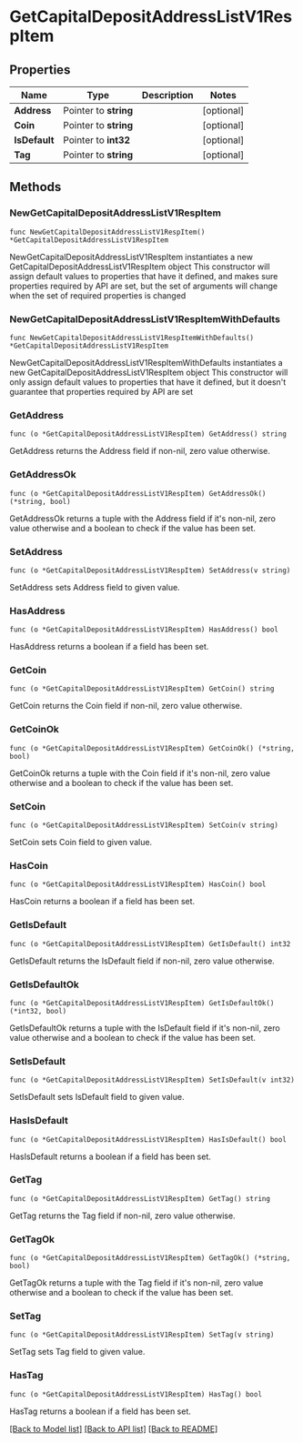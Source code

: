 # GetCapitalDepositAddressListV1RespItem

## Properties

Name | Type | Description | Notes
------------ | ------------- | ------------- | -------------
**Address** | Pointer to **string** |  | [optional] 
**Coin** | Pointer to **string** |  | [optional] 
**IsDefault** | Pointer to **int32** |  | [optional] 
**Tag** | Pointer to **string** |  | [optional] 

## Methods

### NewGetCapitalDepositAddressListV1RespItem

`func NewGetCapitalDepositAddressListV1RespItem() *GetCapitalDepositAddressListV1RespItem`

NewGetCapitalDepositAddressListV1RespItem instantiates a new GetCapitalDepositAddressListV1RespItem object
This constructor will assign default values to properties that have it defined,
and makes sure properties required by API are set, but the set of arguments
will change when the set of required properties is changed

### NewGetCapitalDepositAddressListV1RespItemWithDefaults

`func NewGetCapitalDepositAddressListV1RespItemWithDefaults() *GetCapitalDepositAddressListV1RespItem`

NewGetCapitalDepositAddressListV1RespItemWithDefaults instantiates a new GetCapitalDepositAddressListV1RespItem object
This constructor will only assign default values to properties that have it defined,
but it doesn't guarantee that properties required by API are set

### GetAddress

`func (o *GetCapitalDepositAddressListV1RespItem) GetAddress() string`

GetAddress returns the Address field if non-nil, zero value otherwise.

### GetAddressOk

`func (o *GetCapitalDepositAddressListV1RespItem) GetAddressOk() (*string, bool)`

GetAddressOk returns a tuple with the Address field if it's non-nil, zero value otherwise
and a boolean to check if the value has been set.

### SetAddress

`func (o *GetCapitalDepositAddressListV1RespItem) SetAddress(v string)`

SetAddress sets Address field to given value.

### HasAddress

`func (o *GetCapitalDepositAddressListV1RespItem) HasAddress() bool`

HasAddress returns a boolean if a field has been set.

### GetCoin

`func (o *GetCapitalDepositAddressListV1RespItem) GetCoin() string`

GetCoin returns the Coin field if non-nil, zero value otherwise.

### GetCoinOk

`func (o *GetCapitalDepositAddressListV1RespItem) GetCoinOk() (*string, bool)`

GetCoinOk returns a tuple with the Coin field if it's non-nil, zero value otherwise
and a boolean to check if the value has been set.

### SetCoin

`func (o *GetCapitalDepositAddressListV1RespItem) SetCoin(v string)`

SetCoin sets Coin field to given value.

### HasCoin

`func (o *GetCapitalDepositAddressListV1RespItem) HasCoin() bool`

HasCoin returns a boolean if a field has been set.

### GetIsDefault

`func (o *GetCapitalDepositAddressListV1RespItem) GetIsDefault() int32`

GetIsDefault returns the IsDefault field if non-nil, zero value otherwise.

### GetIsDefaultOk

`func (o *GetCapitalDepositAddressListV1RespItem) GetIsDefaultOk() (*int32, bool)`

GetIsDefaultOk returns a tuple with the IsDefault field if it's non-nil, zero value otherwise
and a boolean to check if the value has been set.

### SetIsDefault

`func (o *GetCapitalDepositAddressListV1RespItem) SetIsDefault(v int32)`

SetIsDefault sets IsDefault field to given value.

### HasIsDefault

`func (o *GetCapitalDepositAddressListV1RespItem) HasIsDefault() bool`

HasIsDefault returns a boolean if a field has been set.

### GetTag

`func (o *GetCapitalDepositAddressListV1RespItem) GetTag() string`

GetTag returns the Tag field if non-nil, zero value otherwise.

### GetTagOk

`func (o *GetCapitalDepositAddressListV1RespItem) GetTagOk() (*string, bool)`

GetTagOk returns a tuple with the Tag field if it's non-nil, zero value otherwise
and a boolean to check if the value has been set.

### SetTag

`func (o *GetCapitalDepositAddressListV1RespItem) SetTag(v string)`

SetTag sets Tag field to given value.

### HasTag

`func (o *GetCapitalDepositAddressListV1RespItem) HasTag() bool`

HasTag returns a boolean if a field has been set.


[[Back to Model list]](../README.md#documentation-for-models) [[Back to API list]](../README.md#documentation-for-api-endpoints) [[Back to README]](../README.md)



